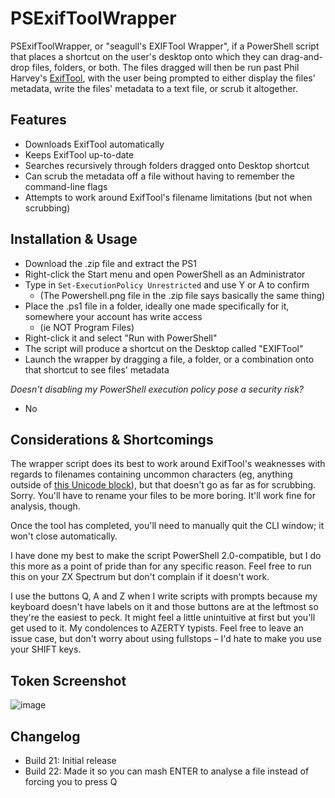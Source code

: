 # PSExifToolWrapper
PSExifToolWrapper, or "seagull's EXIFTool Wrapper", if a PowerShell script that places a shortcut on the user's desktop onto which they can drag-and-drop files, folders, or both. The files dragged will then be run past Phil Harvey's [ExifTool](https://www.exiftool.org), with the user being prompted to either display the files' metadata, write the files' metadata to a text file, or scrub it altogether.

## Features
- Downloads ExifTool automatically
- Keeps ExifTool up-to-date
- Searches recursively through folders dragged onto Desktop shortcut
- Can scrub the metadata off a file without having to remember the command-line flags
- Attempts to work around ExifTool's filename limitations (but not when scrubbing)

## Installation & Usage
- Download the .zip file and extract the PS1
- Right-click the Start menu and open PowerShell as an Administrator
- Type in `Set-ExecutionPolicy Unrestricted` and use Y or A to confirm
  - (The Powershell.png file in the .zip file says basically the same thing)
- Place the .ps1 file in a folder, ideally one made specifically for it, somewhere your account has write access
  - (ie NOT Program Files)
- Right-click it and select "Run with PowerShell"
- The script will produce a shortcut on the Desktop called "EXIFTool"
- Launch the wrapper by dragging a file, a folder, or a combination onto that shortcut to see files' metadata

_Doesn't disabling my PowerShell execution policy pose a security risk?_
- No

## Considerations & Shortcomings
The wrapper script does its best to work around ExifTool's weaknesses with regards to filenames containing uncommon characters (eg, anything outside of [this Unicode block](https://jrgraphix.net/r/Unicode/0020-007F)), but that doesn't go as far as for scrubbing.
Sorry. You'll have to rename your files to be more boring. It'll work fine for analysis, though.

Once the tool has completed, you'll need to manually quit the CLI window; it won't close automatically.

I have done my best to make the script PowerShell 2.0-compatible, but I do this more as a point of pride than for any specific reason.
Feel free to run this on your ZX Spectrum but don't complain if it doesn't work.

I use the buttons Q, A and Z when I write scripts with prompts because my keyboard doesn't have labels on it and those buttons are at the leftmost so they're the easiest to peck.
It might feel a little unintuitive at first but you'll get used to it.
My condolences to AZERTY typists. Feel free to leave an issue case, but don't worry about using fullstops – I'd hate to make you use your SHIFT keys.

## Token Screenshot
![image](https://github.com/seagull/PSExifToolWrapper/assets/241834/a1b6e9b3-98a8-4f5b-96d0-b07f3e54883a)

## Changelog
- Build 21: Initial release
- Build 22: Made it so you can mash ENTER to analyse a file instead of forcing you to press Q
